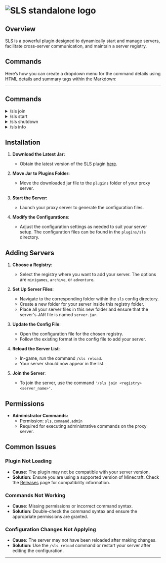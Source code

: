 # ![SLS standalone logo](https://cdn.modrinth.com/data/cached_images/7115a8404f7d6a94fd7aab586d6c4de1e9b3846c.png)

## Overview
SLS is a powerful plugin designed to dynamically start and manage servers, facilitate cross-server communication, and maintain a server registry.

## Commands

Here’s how you can create a dropdown menu for the command details using HTML details and summary tags within the Markdown:

---

## Commands

<details>
<summary>/sls join</summary>

**Description:**  
Starts a server and sends the player to it.

**Usage:**  
`/sls join <[minigame][archive][adventure]> <(server name)> <player|all|local>`

**Arguments:**
- `<[minigame][archive][adventure]>`: The registry to use.
- `<(server name)>`: The name of the server to join.
- `<player|all|local>`: The player(s) to send to the server (leave blank to send yourself).

</details>

<details>
<summary>/sls start</summary>

**Description:**  
Starts a server

**Usage:**  
`/sls start <[minigame][archive][adventure]> <(server name)>`

**Arguments:**
- `<[minigame][archive][adventure]>`: The registry to use.
- `<(server name)>`: The name of the server to start.

</details>

<details>
<summary>/sls shutdown</summary>

**Description:**  
Starts a server

**Usage:**  
`/sls shutdown <(server name)|all>`

**Arguments:**
- `<(server name)>`: The name of the server to shutdown.

</details>

<details>
<summary>/sls info</summary>

**Description:**
lists all the online servers and their player counts
**Usage:**  
`/sls info`

</details>

## Installation

1. **Download the Latest Jar:**
   - Obtain the latest version of the SLS plugin [here](https://github.com/protoxon/SLS/releases).

2. **Move Jar to Plugins Folder:**
   - Move the downloaded jar file to the `plugins` folder of your proxy server.
   
3. **Start the Server:**
   - Launch your proxy server to generate the configuration files.
   
4. **Modify the Configurations:**
   - Adjust the configuration settings as needed to suit your server setup. The configuration files can be found in the `plugins/sls` directory.

## Adding Servers

1. **Choose a Registry**: 
   - Select the registry where you want to add your server. The options are `minigames`, `archive`, or `adventure`.

2. **Set Up Server Files**:
   - Navigate to the corresponding folder within the `sls` config directory.
   - Create a new folder for your server inside this registry folder.
   - Place all your server files in this new folder and ensure that the server's JAR file is named `server.jar`.

3. **Update the Config File**:
   - Open the configuration file for the chosen registry.
   - Follow the existing format in the config file to add your server.

4. **Reload the Server List**:
   - In-game, run the command `/sls reload`.
   - Your server should now appear in the list.

5. **Join the Server**:
   - To join the server, use the command `'/sls join <registry> <server_name>'`.

## Permissions

- **Administrator Commands:** 
  - Permission: `sls.command.admin`
  - Required for executing administrative commands on the proxy server.

## Common Issues

### Plugin Not Loading
- **Cause:** The plugin may not be compatible with your server version.
- **Solution:** Ensure you are using a supported version of Minecraft. Check the [Releases](../releases) page for compatibility information.

### Commands Not Working
- **Cause:** Missing permissions or incorrect command syntax.
- **Solution:** Double-check the command syntax and ensure the appropriate permissions are granted.

### Configuration Changes Not Applying
- **Cause:** The server may not have been reloaded after making changes.
- **Solution:** Use the `/sls reload` command or restart your server after editing the configuration.

---

